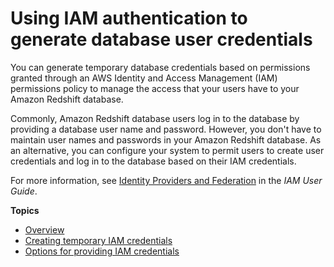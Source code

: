 # Using IAM authentication to generate database user credentials<a name="generating-user-credentials"></a>

You can generate temporary database credentials based on permissions granted through an AWS Identity and Access Management \(IAM\) permissions policy to manage the access that your users have to your Amazon Redshift database\. 

Commonly, Amazon Redshift database users log in to the database by providing a database user name and password\. However, you don't have to maintain user names and passwords in your Amazon Redshift database\. As an alternative, you can configure your system to permit users to create user credentials and log in to the database based on their IAM credentials\.

For more information, see [Identity Providers and Federation](https://docs.aws.amazon.com/IAM/latest/UserGuide/id_roles_providers.html) in the *IAM User Guide*\.

**Topics**
+ [Overview](generating-iam-credentials-overview.md)
+ [Creating temporary IAM credentials](generating-iam-credentials-steps.md)
+ [Options for providing IAM credentials](options-for-providing-iam-credentials.md)